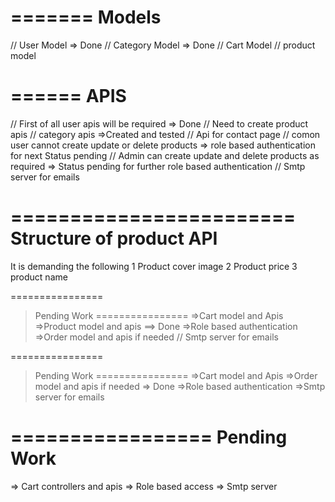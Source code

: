  =======
 Models
 ========



// User Model  => Done
// Category Model => Done
// Cart Model
// product model

 ======
 APIS
 ======



// First of all user apis will be required => Done
// Need to create product apis 
// category apis =>Created and tested 
// Api for contact page
// comon user cannot create update or delete products => role based authentication for next Status pending
// Admin can create update and delete products as required =>  Status pending for further role based authentication 
// Smtp server for emails 

 

 ========================
 Structure of product API
 ========================
It is demanding the following 
1 Product cover image 
2 Product price 
3 product name 

 ================
 >Pending Work
 ================
 =>Cart model and Apis
 =>Product model and apis ==> Done
 =>Role based authentication
 =>Order model and apis if needed
 // Smtp server for emails 



 ================
 >Pending Work
 ================
 =>Cart model and Apis
 =>Order model and apis if needed => Done 
 =>Role based authentication
 =>Smtp server for emails 

 =================
 Pending Work
 =================

 => Cart controllers and apis
 => Role based access
 => Smtp server 
